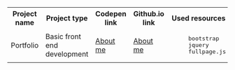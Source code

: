 
<table>
   <tr>
      <th>Project name</th>
      <th>Project type</th>
      <th>Codepen link</th>
      <th>Github.io link</th>
      <th>Used resources</th>
   </tr>
   <tr>
     <td>Portfolio</td>
     <td>Basic front end development</td>
     <td> <a target="blank" href="http://s.codepen.io/bumbeishvili/debug/BjJvgY#AboutMe">About me</a></td>
     <td><a target="blank" href="http://s.codepen.io/bumbeishvili/debug/BjJvgY#AboutMe">About me </a></td>
     <td><pre>
     bootstrap
     jquery
     fullpage.js</pre></td>
   </tr>
</table>
